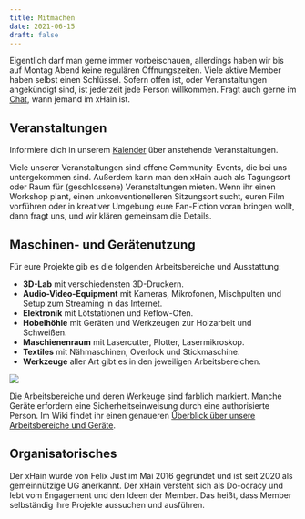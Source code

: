 ```yaml
---
title: Mitmachen
date: 2021-06-15
draft: false
---
```


Eigentlich darf man gerne immer vorbeischauen, allerdings haben wir bis auf Montag Abend keine regulären Öffnungszeiten. Viele aktive Member haben selbst einen Schlüssel. Sofern offen ist, oder Veranstaltungen angekündigt sind, ist jederzeit jede Person willkommen. Fragt auch gerne im <a href="https://chat2.x-hain.de" target="_blank">Chat</a>, wann jemand im xHain ist.

## Veranstaltungen

Informiere dich in unserem <a href="/de/calendar">Kalender</a> über anstehende Veranstaltungen.

Viele unserer Veranstaltungen sind offene Community-Events, die bei uns untergekommen sind. Außerdem kann man den xHain auch als Tagungsort oder Raum für (geschlossene) Veranstaltungen mieten. Wenn ihr einen Workshop plant, einen unkonventionelleren Sitzungsort sucht, euren Film vorführen oder in kreativer Umgebung eure Fan-Fiction voran bringen wollt, dann fragt uns, und wir klären gemeinsam die Details.

## Maschinen- und Gerätenutzung

Für eure Projekte gib es die folgenden Arbeitsbereiche und Ausstattung:

- **3D-Lab** mit verschiedensten 3D-Druckern.
- **Audio-Video-Equipment** mit Kameras, Mikrofonen, Mischpulten und Setup zum Streaming in das Internet.
- **Elektronik** mit Lötstationen und Reflow-Ofen.
- **Hobelhöhle** mit Geräten und Werkzeugen zur Holzarbeit und Schweißen.
- **Maschienenraum** mit Lasercutter, Plotter, Lasermikroskop.
- **Textiles** mit Nähmaschinen, Overlock und Stickmaschine.
- **Werkzeuge** aller Art gibt es in den jeweiligen Arbeitsbereichen.

![](/images/space-map.png)

Die Arbeitsbereiche und deren Werkeuge sind farblich markiert. Manche Geräte erfordern eine Sicherheitseinweisung durch eine authorisierte Person. Im Wiki findet ihr einen genaueren <a href="https://wiki.x-hain.de/de/xHain/rooms-and-equipment" target="_blank">Überblick über unsere Arbeitsbereiche und Geräte</a>.

## Organisatorisches

Der xHain wurde von Felix Just im Mai 2016 gegründet und ist seit 2020 als gemeinnützige UG anerkannt. Der xHain versteht sich als Do-ocracy und lebt vom Engagement und den Ideen der Member. Das heißt, dass Member selbständig ihre Projekte aussuchen und ausführen. 
